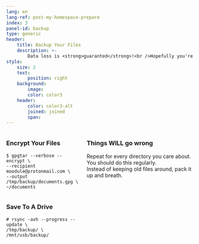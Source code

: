 ```yaml
---
lang: en
lang-ref: post-my-homespace-prepare
index: 3
panel-id: backup
type: generic
header:
    title: Backup Your Files
    description: >-
        Data loss is <strong>guaranted</strong>!<br />Hopefully you're feeling the urge to backup this time?
style:
    size: 2
    text:
        position: right
    background:
        image:
        color: color3
    header:
        color: color3-alt
        joined: joined
        span:
---
```

<div class="inner columns aligned">
    <div class="span-3">
        <h3 class="major">Encrypt Your Files</h3>
        <pre><code>$ gpgtar --verbose --encrypt \
--recipient moodule@protonmail.com \
--output /tmp/backup/documents.gpg \
~/documents
        </code></pre>
        <h3 class="major">Save To A Drive</h3>
        <pre><code># rsync -avh --progress --update \
/tmp/backup/ \
/mnt/usb/backup/</code></pre>
    </div>
    <div class="span-3">
        <h3 class="major">Things WILL go wrong</h3>
        <p>
            Repeat for every directory you care about.
            <br />You should do this regularly.
            <br />Instead of keeping old files around, pack it up and breath.</p>
    </div>
</div>

